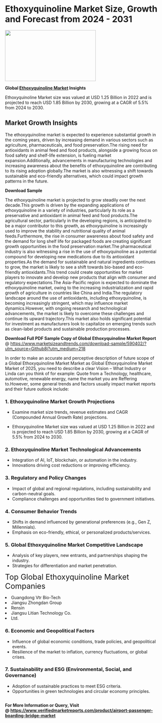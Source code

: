 <H1>Ethoxyquinoline Market Size, Growth and Forecast from 2024 - 2031</H1><img class="aligncenter size-medium wp-image-584254" src="https://thirdeyenews.in/wp-content/uploads/2024/09/Global-Market-Research-300x168.jpeg" alt="" width="300" height="168" /><p><strong>Global&nbsp;<a href="https://www.marketsizeandtrends.com/download-sample/590402/?utm_source=Github8j?utm_medium=218">Ethoxyquinoline Market</a> Insights</strong></p><p>Ethoxyquinoline Market size was valued at USD 1.25 Billion in 2022 and is projected to reach USD 1.85 Billion by 2030, growing at a CAGR of 5.5% from 2024 to 2030.</p><p><h2>Market Growth Insights</h2> <p>The ethoxyquinoline market is expected to experience substantial growth in the coming years, driven by increasing demand in various sectors such as agriculture, pharmaceuticals, and food preservation.The rising need for antioxidants in animal feed and food products, alongside a growing focus on food safety and shelf-life extension, is fueling market expansion.Additionally, advancements in manufacturing technologies and increasing awareness about the benefits of ethoxyquinoline are contributing to its rising adoption globally.The market is also witnessing a shift towards sustainable and eco-friendly alternatives, which could impact growth patterns in the future.</p> <p><strong>Download Sample</strong></p> <p>The ethoxyquinoline market is projected to grow steadily over the next decade.This growth is driven by the expanding applications of ethoxyquinoline in a variety of industries, particularly its role as a preservative and antioxidant in animal feed and food products.The agricultural sector, particularly in the developing regions, is anticipated to be a major contributor to this growth, as ethoxyquinoline is increasingly used to improve the stability and nutritional quality of animal feeds.Furthermore, the rise in consumer awareness about food safety and the demand for long shelf life for packaged foods are creating significant growth opportunities in the food preservation market.The pharmaceutical industry is also witnessing a rise in the use of ethoxyquinoline as a potential compound for developing new medications due to its antioxidant properties.As the demand for sustainable and natural ingredients continues to grow, the market is likely to see a shift towards bio-based and eco-friendly antioxidants.This trend could create opportunities for market players to innovate and develop new products that align with consumer and regulatory expectations.The Asia-Pacific region is expected to dominate the ethoxyquinoline market, owing to the increasing industrialization and rapid growth of agriculture in countries like China and India.The regulatory landscape around the use of antioxidants, including ethoxyquinoline, is becoming increasingly stringent, which may influence market dynamics.However, with ongoing research and technological advancements, the market is likely to overcome these challenges and continue its upward trajectory.This market also holds significant potential for investment as manufacturers look to capitalize on emerging trends such as clean-label products and sustainable production processes.<p><span class=""><strong>Download Full PDF Sample Copy of Global Ethoxyquinoline Market Report</strong> @ <a href="https://www.marketsizeandtrends.com/download-sample/590402/?utm_source=Github8j?utm_medium=218" target="_blank">https://www.marketsizeandtrends.com/download-sample/590402/?utm_source=Github8j?utm_medium=218</a></span></p><p>In order to make an accurate and perceptive description of future scope of a Global&nbsp;Ethoxyquinoline Market Market as Global&nbsp;Ethoxyquinoline Market Market of 2025, you need to describe a clear Vision &ndash; What Industry or Linda can you think of for example: Quote from a Technology, healthcare, automotive, renewable energy, name the market you are Reffering to.However, some general trends and factors usually impact market reports and their future outlook include:</p><h3>1.&nbsp;<strong>Ethoxyquinoline Market Growth Projections</strong></h3><ul><li>Examine market size trends, revenue estimates and CAGR (Compounded Annual Growth Rate) projections.</li><li><p>Ethoxyquinoline Market size was valued at USD 1.25 Billion in 2022 and is projected to reach USD 1.85 Billion by 2030, growing at a CAGR of 5.5% from 2024 to 2030.</p></li></ul><h3>2.&nbsp;<strong>Ethoxyquinoline Market Technological Advancements</strong></h3><ul><li>Integration of AI, IoT, blockchain, or automation in the industry.</li><li>Innovations driving cost reductions or improving efficiency.</li></ul><h3>3.&nbsp;<strong>Regulatory and Policy Changes</strong></h3><ul><li>Impact of global and regional regulations, including sustainability and carbon-neutral goals.</li><li>Compliance challenges and opportunities tied to government initiatives.</li></ul><h3>4.&nbsp;<strong>Consumer Behavior Trends</strong></h3><ul><li>Shifts in demand influenced by generational preferences (e.g., Gen Z, Millennials).</li><li>Emphasis on eco-friendly, ethical, or personalized products/services.</li></ul><h3>5.&nbsp;<strong>Global Ethoxyquinoline Market Competitive Landscape</strong></h3><ul><li>Analysis of key players, new entrants, and partnerships shaping the industry.</li><li>Strategies for differentiation and market penetration.</li></ul><p data-pm-slice="1 1 []"><span style="color: inherit; font-family: inherit; font-size: 25px;">Top Global Ethoxyquinoline Market Companies</span></p><div class="" data-test-id=""><p><li>Guangdong Vtr Bio-Tech</li><li> Jiangsu Zhongdan Group</li><li> Rensin</li><li> Jiangsu Litian Technology Co.</li><li> Ltd.</li></p></div><h3>6.&nbsp;<strong>Economic and Geopolitical Factors</strong></h3><ul><li>Influence of global economic conditions, trade policies, and geopolitical events.</li><li>Resilience of the market to inflation, currency fluctuations, or global crises.</li></ul><h3>7.&nbsp;<strong>Sustainability and ESG (Environmental, Social, and Governance)</strong></h3><ul><li>Adoption of sustainable practices to meet ESG criteria.</li><li>Opportunities in green technologies and circular economy principles.</li></ul><h2><strong style="font-size: 14px;">For More Information or Query, Visit @&nbsp;</strong><a style="background-color: #ffffff; font-size: 14px;" href="https://www.marketsizeandtrends.com/report/ethoxyquinoline-market/" target="_blank">https://www.verifiedmarketreports.com/product/airport-passenger-boarding-bridge-market</a></h2>